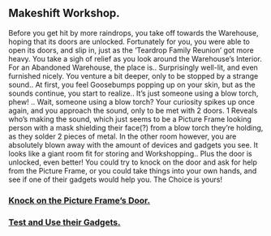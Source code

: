 ## Makeshift Workshop.

Before you get hit by more raindrops, you take off towards the Warehouse, hoping that its doors are unlocked. Fortunately for you, you were able to open its doors, and slip in, just as the ‘Teardrop Family Reunion’ got more heavy. You take a sigh of relief as you look around the Warehouse’s Interior. For an Abandoned Warehouse, the place is.. Surprisingly well-lit, and even furnished nicely. You venture a bit deeper, only to be stopped by a strange sound.. At first, you feel Goosebumps popping up on your skin, but as the sounds continue, you start to realize.. It’s just someone using a blow torch, phew! .. Wait, someone using a blow torch? Your curiosity spikes up once again, and you approach the sound, only to be met with 2 doors. 1 Reveals who’s making the sound, which just seems to be a Picture Frame looking person with a mask shielding their face(?) from a blow torch they’re holding, as they solder 2 pieces of metal. In the other room however, you are absolutely blown away with the amount of devices and gadgets you see. It looks like a giant room fit for storing and Workshopping.. Plus the door is unlocked, even better! You could try to knock on the door and ask for help from the Picture Frame, or you could take things into your own hands, and see if one of their gadgets would help you. The Choice is yours!

### [Knock on the Picture Frame’s Door.](glass-inventor.md)
### [Test and Use their Gadgets.](accidents-happen-end.md)

